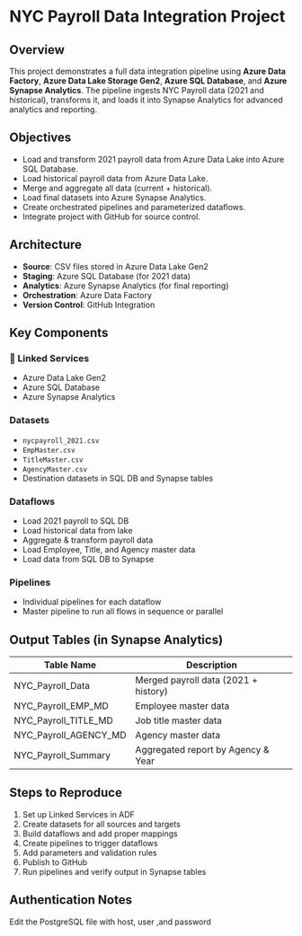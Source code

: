 # NYC Payroll Data Integration Project

##  Overview

This project demonstrates a full data integration pipeline using **Azure Data Factory**, **Azure Data Lake Storage Gen2**, **Azure SQL Database**, and **Azure Synapse Analytics**. The pipeline ingests NYC Payroll data (2021 and historical), transforms it, and loads it into Synapse Analytics for advanced analytics and reporting.


##  Objectives

- Load and transform 2021 payroll data from Azure Data Lake into Azure SQL Database.
- Load historical payroll data from Azure Data Lake.
- Merge and aggregate all data (current + historical).
- Load final datasets into Azure Synapse Analytics.
- Create orchestrated pipelines and parameterized dataflows.
- Integrate project with GitHub for source control.


##  Architecture

- **Source**: CSV files stored in Azure Data Lake Gen2
- **Staging**: Azure SQL Database (for 2021 data)
- **Analytics**: Azure Synapse Analytics (for final reporting)
- **Orchestration**: Azure Data Factory
- **Version Control**: GitHub Integration



##  Key Components

### 🔗 Linked Services
- Azure Data Lake Gen2
- Azure SQL Database
- Azure Synapse Analytics

###  Datasets
- `nycpayroll_2021.csv`
- `EmpMaster.csv`
- `TitleMaster.csv`
- `AgencyMaster.csv`
- Destination datasets in SQL DB and Synapse tables

###  Dataflows
- Load 2021 payroll to SQL DB
- Load historical data from lake
- Aggregate & transform payroll data
- Load Employee, Title, and Agency master data
- Load data from SQL DB to Synapse

###  Pipelines
- Individual pipelines for each dataflow
- Master pipeline to run all flows in sequence or parallel

##  Output Tables (in Synapse Analytics)

| Table Name                    | Description                            |
|------------------------------|----------------------------------------|
| NYC_Payroll_Data             | Merged payroll data (2021 + history)   |
| NYC_Payroll_EMP_MD           | Employee master data                   |
| NYC_Payroll_TITLE_MD         | Job title master data                  |
| NYC_Payroll_AGENCY_MD        | Agency master data                     |
| NYC_Payroll_Summary          | Aggregated report by Agency & Year     |



##  Steps to Reproduce

1. Set up Linked Services in ADF
2. Create datasets for all sources and targets
3. Build dataflows and add proper mappings
4. Create pipelines to trigger dataflows
5. Add parameters and validation rules
6. Publish to GitHub
7. Run pipelines and verify output in Synapse tables


##  Authentication Notes

Edit the PostgreSQL file with host, user ,and password

